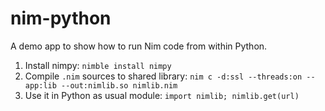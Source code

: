 # nim-python

A demo app to show how to run Nim code from within Python.

1. Install nimpy: `nimble install nimpy`
2. Compile `.nim` sources to shared library: `nim c -d:ssl --threads:on --app:lib --out:nimlib.so nimlib.nim`
3. Use it in Python as usual module: `import nimlib; nimlib.get(url)`

